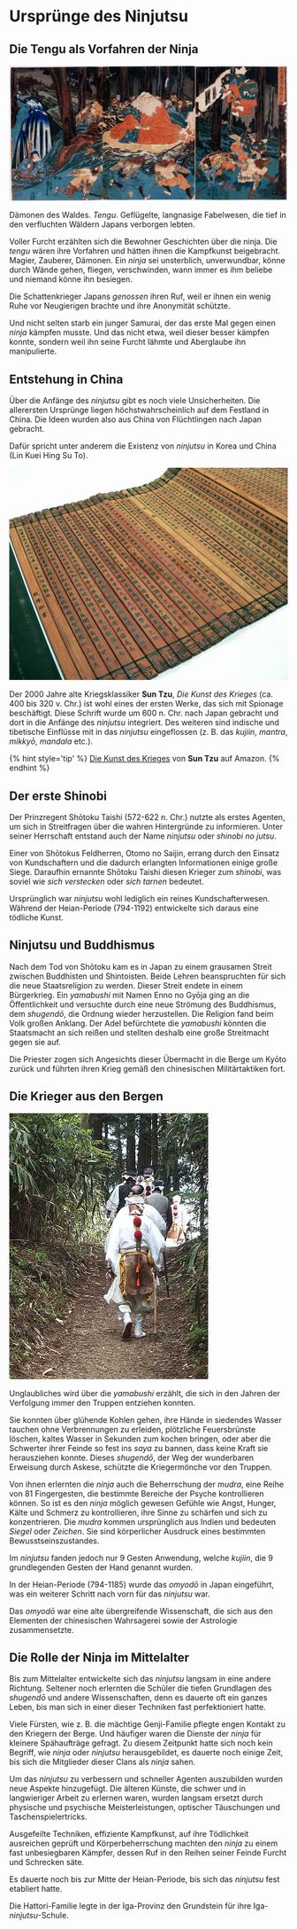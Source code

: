 # Ursprünge des Ninjutsu


## Die Tengu als Vorfahren der Ninja

![Ushiwakamaru sparring with tengu. By Utagawa Kuniyoshi.](/images/kuniyoshi-ushiwaka-tengu.jpg "Ushiwakamaru übt mit Tengu. Von Utagawa Kuniyoshi.")

Dämonen des Waldes. *Tengu*. Geflügelte, langnasige Fabelwesen, die tief in den verfluchten Wäldern Japans verborgen lebten.

Voller Furcht erzählten sich die Bewohner Geschichten über die ninja. Die *tengu* wären ihre Vorfahren und hätten ihnen die Kampfkunst beigebracht. Magier, Zauberer, Dämonen. Ein *ninja* sei unsterblich, unverwundbar, könne durch Wände gehen, fliegen, verschwinden, wann immer es ihm beliebe und niemand könne ihn besiegen.

Die Schattenkrieger Japans *genossen* ihren Ruf, weil er ihnen ein wenig Ruhe vor Neugierigen brachte und ihre Anonymität schützte.

Und nicht selten starb ein junger Samurai, der das erste Mal gegen einen *ninja* kämpfen musste. Und das nicht etwa, weil dieser besser kämpfen konnte, sondern weil ihn seine Furcht lähmte und Aberglaube ihn manipulierte.


## Entstehung in China

Über die Anfänge des *ninjutsu* gibt es noch viele Unsicherheiten. Die allerersten Ursprünge liegen höchstwahrscheinlich auf dem Festland in China. Die Ideen wurden also aus China von Flüchtlingen nach Japan gebracht.

Dafür spricht unter anderem die Existenz von *ninjutsu* in Korea und China (Lin Kuei Hing Su To).

![A Chinese bamboo book, open and unfolded to display the contents. This copy of The Art of War (on the cover, "孫子兵法") by Sun Tzu is part of a collection at the University of California, Riverside. The cover also reads "乾隆御書", meaning it was either commissioned or transcribed by the Qianlong Emperor.](/images/bamboo-book-sun-tzu.jpg "Bambus-Buch, Kopie von Sun Tzus 'Die Kunst des Krieges'")

Der 2000 Jahre alte Kriegsklassiker **Sun Tzu**, <cite>Die Kunst des Krieges</cite> (ca. 400 bis 320 v. Chr.) ist wohl eines der ersten Werke, das sich mit Spionage beschäftigt. Diese Schrift wurde um 600 n. Chr. nach Japan gebracht und dort in die Anfänge des *ninjutsu* integriert. Des weiteren sind indische und tibetische Einflüsse mit in das *ninjutsu* eingeflossen (z. B. das *kujiin*, *mantra*, *mikkyō*, *mandala* etc.).

{% hint style='tip' %}
[Die Kunst des Krieges](https://www.amazon.de/gp/product/3937872876?ie=UTF8&tag=kogakurede-21&linkCode=as2&camp=1638&creative=6742&creativeASIN=3937872876) von **Sun Tzu** auf Amazon.
{% endhint %}


## Der erste Shinobi

Der Prinzregent Shōtoku Taishi (572-622 n. Chr.) nutzte als erstes Agenten, um sich in Streitfragen über die wahren Hintergründe zu informieren. Unter seiner Herrschaft entstand auch der Name *ninjutsu* oder *shinobi no jutsu*.

Einer von Shōtokus Feldherren, Otomo no Saijin, errang durch den Einsatz von Kundschaftern und die dadurch erlangten Informationen einige große Siege. Daraufhin ernannte Shōtoku Taishi diesen Krieger zum *shinobi*, was soviel wie *sich verstecken* oder *sich tarnen* bedeutet.

Ursprünglich war *ninjutsu* wohl lediglich ein reines Kundschafterwesen. Während der Heian-Periode (794-1192) entwickelte sich daraus eine tödliche Kunst.


## Ninjutsu und Buddhismus

Nach dem Tod von Shōtoku kam es in Japan zu einem grausamen Streit zwischen Buddhisten und Shintoisten. Beide Lehren beanspruchten für sich die neue Staatsreligion zu werden. Dieser Streit endete in einem Bürgerkrieg. Ein *yamabushi* mit Namen Enno no Gyōja ging an die Öffentlichkeit und versuchte durch eine neue Strömung des Buddhismus, dem *shugendō*, die Ordnung wieder herzustellen. Die Religion fand beim Volk großen Anklang. Der Adel befürchtete die *yamabushi* könnten die Staatsmacht an sich reißen und stellten deshalb eine große Streitmacht gegen sie auf.

Die Priester zogen sich Angesichts dieser Übermacht in die Berge um Kyōto zurück und führten ihren Krieg gemäß den chinesischen Militärtaktiken fort.


## Die Krieger aus den Bergen

![Yamabushi on the Ōmine Okugakemichi near Yoshino (Japan)](/images/yamabushi-omini-okugakemichi-yoshino.jpg "Yamabushi auf dem Ōmine Okugakemichi nahe Yoshino (Japan), von Wolfgang Michel")

Unglaubliches wird über die *yamabushi* erzählt, die sich in den Jahren der Verfolgung immer den Truppen entziehen konnten.

Sie konnten über glühende Kohlen gehen, ihre Hände in siedendes Wasser tauchen ohne Verbrennungen zu erleiden, plötzliche Feuersbrünste löschen, kaltes Wasser in Sekunden zum kochen bringen, oder aber die Schwerter ihrer Feinde so fest ins *saya* zu bannen, dass keine Kraft sie herausziehen konnte. Dieses *shugendō*, der Weg der wunderbaren Erweisung durch Askese, schützte die Kriegermönche vor den Truppen.

Von ihnen erlernten die *ninja* auch die Beherrschung der *mudra*, eine Reihe von 81 Fingergesten, die bestimmte Bereiche der Psyche kontrollieren können. So ist es den *ninja* möglich gewesen Gefühle wie Angst, Hunger, Kälte und Schmerz zu kontrollieren, ihre Sinne zu schärfen und sich zu konzentrieren. Die *mudra* kommen ursprünglich aus Indien und bedeuten *Siegel* oder *Zeichen*. Sie sind körperlicher Ausdruck eines bestimmten Bewusstseinszustandes.

Im *ninjutsu* fanden jedoch nur 9 Gesten Anwendung, welche *kujiin*, die 9 grundlegenden Gesten der Hand genannt wurden.

In der Heian-Periode (794-1185) wurde das *omyodō* in Japan eingeführt, was ein weiterer Schritt nach vorn für das *ninjutsu* war.

Das *omyodō* war eine alte übergreifende Wissenschaft, die sich aus den Elementen der chinesischen Wahrsagerei sowie der Astrologie zusammensetzte.


## Die Rolle der Ninja im Mittelalter

Bis zum Mittelalter entwickelte sich das *ninjutsu* langsam in eine andere Richtung. Seltener noch erlernten die Schüler die tiefen Grundlagen des *shugendō* und andere Wissenschaften, denn es dauerte oft ein ganzes Leben, bis man sich in einer dieser Techniken fast perfektioniert hatte.

Viele Fürsten, wie z. B. die mächtige Genji-Familie pflegte engen Kontakt zu den Kriegern der Berge. Und häufiger waren die Dienste der *ninja* für kleinere Spähaufträge gefragt. Zu diesem Zeitpunkt hatte sich noch kein Begriff, wie *ninja* oder *ninjutsu* herausgebildet, es dauerte noch einige Zeit, bis sich die Mitglieder dieser Clans als *ninja* sahen.

Um das *ninjutsu* zu verbessern und schneller Agenten auszubilden wurden neue Aspekte hinzugefügt. Die älteren Künste, die schwer und in langwieriger Arbeit zu erlernen waren, wurden langsam ersetzt durch physische und psychische Meisterleistungen, optischer Täuschungen und Taschenspielertricks.

Ausgefeilte Techniken, effiziente Kampfkunst, auf ihre Tödlichkeit ausreichen geprüft und Körperbeherrschung machten den *ninja* zu einem fast unbesiegbaren Kämpfer, dessen Ruf in den Reihen seiner Feinde Furcht und Schrecken säte.

Es dauerte noch bis zur Mitte der Heian-Periode, bis sich das *ninjutsu* fest etabliert hatte.

Die Hattori-Familie legte in der Iga-Provinz den Grundstein für ihre Iga-*ninjutsu*-Schule.
